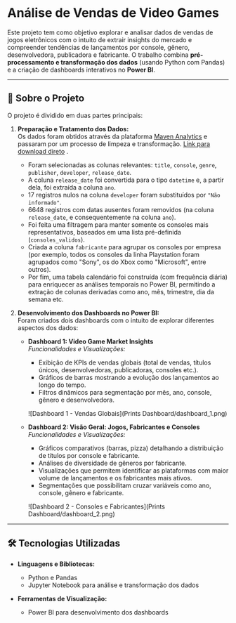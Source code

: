 # Análise de Vendas de Video Games

Este projeto tem como objetivo explorar e analisar dados de vendas de jogos eletrônicos com o intuito de extrair insights do mercado e compreender tendências de lançamentos por console, gênero, desenvolvedora, publicadora e fabricante. O trabalho combina **pré-processamento e transformação dos dados** (usando Python com Pandas) e a criação de dashboards interativos no **Power BI**.

---

## 📁 Sobre o Projeto

O projeto é dividido em duas partes principais:

1. **Preparação e Tratamento dos Dados:**  
   Os dados foram obtidos através da plataforma [Maven Analytics](https://www.mavenanalytics.io/) e passaram por um processo de limpeza e transformação. [Link para download direto](https://maven-datasets.s3.amazonaws.com/Video+Game+Sales/Video+Game+Sales.zip) .
   - Foram selecionadas as colunas relevantes: `title`, `console`, `genre`, `publisher`, `developer`, `release_date`.
   - A coluna `release_date` foi convertida para o tipo `datetime` e, a partir dela, foi extraída a coluna `ano`.
   - 17 registros nulos na coluna `developer` foram substituídos por `"Não informado"`.
   - 6648 registros com datas ausentes foram removidos (na coluna `release_date`, e consequentemente na coluna `ano`).
   - Foi feita uma filtragem para manter somente os consoles mais representativos, baseados em uma lista pré-definida (`consoles_validos`).
   - Criada a coluna `fabricante` para agrupar os consoles por empresa (por exemplo, todos os consoles da linha Playstation foram agrupados como "Sony", os do Xbox como "Microsoft", entre outros).
   - Por fim, uma tabela calendário foi construída (com frequência diária) para enriquecer as análises temporais no Power BI, permitindo a extração de colunas derivadas como ano, mês, trimestre, dia da semana etc.

2. **Desenvolvimento dos Dashboards no Power BI:**  
   Foram criados dois dashboards com o intuito de explorar diferentes aspectos dos dados:
   - **Dashboard 1: Video Game Market Insights**  
     *Funcionalidades e Visualizações:*  
     - Exibição de KPIs de vendas globais (total de vendas, títulos únicos, desenvolvedoras, publicadoras, consoles etc.).
     - Gráficos de barras mostrando a evolução dos lançamentos ao longo do tempo.
     - Filtros dinâmicos para segmentação por mês, ano, console, gênero e desenvolvedora.

     ![Dashboard 1 - Vendas Globais](Prints Dashboard/dashboard_1.png)

   - **Dashboard 2: Visão Geral: Jogos, Fabricantes e Consoles**  
     *Funcionalidades e Visualizações:*  
     - Gráficos comparativos (barras, pizza) detalhando a distribuição de títulos por console e fabricante.
     - Análises de diversidade de gêneros por fabricante.
     - Visualizações que permitem identificar as plataformas com maior volume de lançamentos e os fabricantes mais ativos.
     - Segmentações que possibilitam cruzar variáveis como ano, console, gênero e fabricante.

     ![Dashboard 2 - Consoles e Fabricantes](Prints Dashboard/dashboard_2.png)

---

## 🛠️ Tecnologias Utilizadas

- **Linguagens e Bibliotecas:**  
  - Python e Pandas  
  - Jupyter Notebook para análise e transformação dos dados

- **Ferramentas de Visualização:**  
  - Power BI para desenvolvimento dos dashboards